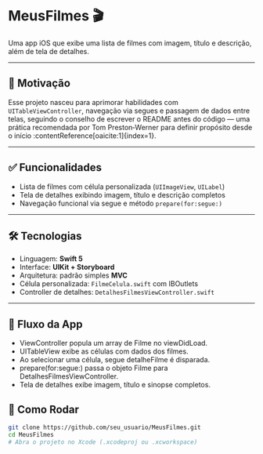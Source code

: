 # MeusFilmes 🎬

Uma app iOS que exibe uma lista de filmes com imagem, título e descrição, além de tela de detalhes.

---

## 🚀 Motivação

Esse projeto nasceu para aprimorar habilidades com `UITableViewController`, navegação via segues e passagem de dados entre telas, seguindo o conselho de escrever o README antes do código — uma prática recomendada por Tom Preston‑Werner para definir propósito desde o início :contentReference[oaicite:1]{index=1}.

---

## ✅ Funcionalidades

- Lista de filmes com célula personalizada (`UIImageView`, `UILabel`)
- Tela de detalhes exibindo imagem, título e descrição completos
- Navegação funcional via segue e método `prepare(for:segue:)`

---

## 🛠 Tecnologias

- Linguagem: **Swift 5**
- Interface: **UIKit + Storyboard**
- Arquitetura: padrão simples **MVC**
- Célula personalizada: `FilmeCelula.swift` com IBOutlets
- Controller de detalhes: `DetalhesFilmesViewController.swift`

---

## 🔄 Fluxo da App
- ViewController popula um array de Filme no viewDidLoad.
- UITableView exibe as células com dados dos filmes.
- Ao selecionar uma célula, segue detalheFilme é disparada.
- prepare(for:segue:) passa o objeto Filme para DetalhesFilmesViewController.
- Tela de detalhes exibe imagem, título e sinopse completos.

## 🚧 Como Rodar

```bash
git clone https://github.com/seu_usuario/MeusFilmes.git
cd MeusFilmes
# Abra o projeto no Xcode (.xcodeproj ou .xcworkspace)
